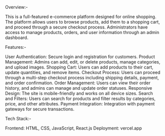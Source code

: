 
Overview:-

This is a full-featured e-commerce platform designed for online shopping. The platform allows users to browse products, add them to a shopping cart, and proceed through a secure checkout process. Administrators have access to manage products, orders, and user information through an admin dashboard.

Features:-

User Authentication: Secure login and registration for customers.
Product Management: Admins can add, edit, or delete products, manage categories, and upload images.
Shopping Cart: Users can add products to their cart, update quantities, and remove items.
Checkout Process: Users can proceed through a multi-step checkout process including shipping details, payment, and order confirmation.
Order Management: Users can view their order history, and admins can manage and update order statuses.
Responsive Design: The site is mobile-friendly and works on all device sizes.
Search and Filters: Users can search for products and filter results by categories, price, and other attributes.
Payment Integration: Integration with payment gateways for secure transactions.

Tech Stack:-

Frontend: HTML, CSS, JavaScript, React.js
Deployment: vercel.app
